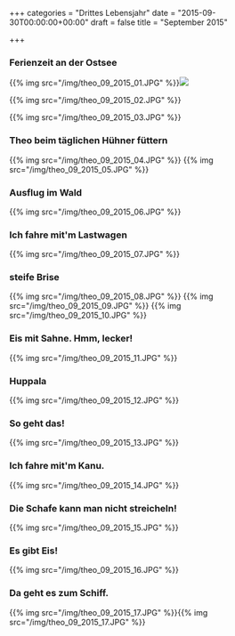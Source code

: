 +++
categories = "Drittes Lebensjahr"
date = "2015-09-30T00:00:00+00:00"
draft = false
title = "September 2015"

+++
### Ferienzeit an der Ostsee 

{{% img src="/img/theo_09_2015_01.JPG" %}}![](/forestryio/images/stack_cri.png)

{{% img src="/img/theo_09_2015_02.JPG" %}}

{{% img src="/img/theo_09_2015_03.JPG" %}}

### Theo beim täglichen Hühner füttern

{{% img src="/img/theo_09_2015_04.JPG" %}}
{{% img src="/img/theo_09_2015_05.JPG" %}}

### Ausflug im Wald
{{% img src="/img/theo_09_2015_06.JPG" %}}

### Ich fahre mit'm Lastwagen
{{% img src="/img/theo_09_2015_07.JPG" %}}

### steife Brise
{{% img src="/img/theo_09_2015_08.JPG" %}}
{{% img src="/img/theo_09_2015_09.JPG" %}}
{{% img src="/img/theo_09_2015_10.JPG" %}}

### Eis mit Sahne. Hmm, lecker!
{{% img src="/img/theo_09_2015_11.JPG" %}}

### Huppala
{{% img src="/img/theo_09_2015_12.JPG" %}}

### So geht das!
{{% img src="/img/theo_09_2015_13.JPG" %}}

### Ich fahre mit'm Kanu.
{{% img src="/img/theo_09_2015_14.JPG" %}}

### Die Schafe kann man nicht streicheln!
{{% img src="/img/theo_09_2015_15.JPG" %}}

### Es gibt Eis!
{{% img src="/img/theo_09_2015_16.JPG" %}}

### Da geht es zum Schiff.
{{% img src="/img/theo_09_2015_17.JPG" %}}[](http://){{% img src="/img/theo_09_2015_17.JPG" %}}[](http://)
        